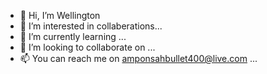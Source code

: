 - 👋 Hi, I’m Wellington
- 👀 I’m interested in collaberations...
- 🌱 I’m currently learning ...
- 💞️ I’m looking to collaborate on ...
- 📫 You can reach me on amponsahbullet400@live.com  ...

<!---
bullet400/bullet400 is a ✨ special ✨ repository because its `README.md` (this file) appears on your GitHub profile.
You can click the Preview link to take a look at your changes.
--->
